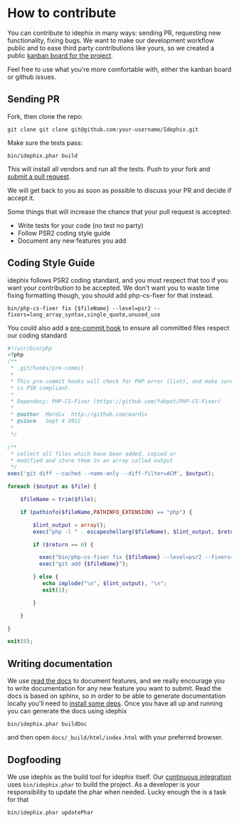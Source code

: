 # How to contribute

You can contribute to idephix in many ways: sending PR, requesting new functionality, fixing bugs. 
We want to make our development workflow public and to ease third party contributions like yours, 
so we created a public [kanban board for the project][waffle].

Feel free to use what you're more comfortable with, either the kanban board or github issues.

## Sending PR

Fork, then clone the repo:

    git clone git clone git@github.com:your-username/Idephix.git
    
Make sure the tests pass:

    bin/idephix.phar build
    
This will install all vendors and run all the tests.
Push to your fork and [submit a pull request][pr].

We will get back to you as soon as possible to discuss your PR
and decide if accept it. 

Some things that will increase the chance that your pull request is accepted:

* Write tests for your code (no test no party)
* Follow PSR2 coding style guide
* Document any new features you add

## Coding Style Guide

idephix follows PSR2 coding standard, and you must respect that too if you 
want your contribution to be accepted. We don't want you to waste time fixing 
formatting though, you should add php-cs-fixer for that instead. 

    bin/php-cs-fixer fix {$fileName} --level=psr2 --fixers=long_array_syntax,single_quote,unused_use
    
You could also add a [pre-commit hook][hook] to ensure all committed files respect our 
coding standard

```php
#!/usr/bin/php
<?php
/**
 * .git/hooks/pre-commit
 *
 * This pre-commit hooks will check for PHP error (lint), and make sure the code
 * is PSR compliant.
 *
 * Dependecy: PHP-CS-Fixer (https://github.com/fabpot/PHP-CS-Fixer)
 *
 * @author  Mardix  http://github.com/mardix
 * @since   Sept 4 2012
 *
 */

/**
 * collect all files which have been added, copied or
 * modified and store them in an array called output
 */
exec('git diff --cached --name-only --diff-filter=ACM', $output);

foreach ($output as $file) {

    $fileName = trim($file);

    if (pathinfo($fileName,PATHINFO_EXTENSION) == "php") {

        $lint_output = array();
        exec("php -l " . escapeshellarg($fileName), $lint_output, $return);

        if ($return == 0) {

          exec("bin/php-cs-fixer fix {$fileName} --level=psr2 --fixers=long_array_syntax,single_quote,unused_use");
          exec("git add {$fileName}");

        } else {
           echo implode("\n", $lint_output), "\n";
           exit(1);

        }

    }

}

exit(0);
```

## Writing documentation

We use [read the docs][rtd] to document features, and we really encourage you to write documentation
for any new feature you want to submit. Read the docs is based on sphinx, so in order to be able to generate 
documentation locally you'll need to [install some deps][rtd-getting-started]. Once you have all up and running 
you can generate the docs using idephix 

    bin/idephix.phar buildDoc
    
and then open `docs/_build/html/index.html` with your preferred browser.

## Dogfooding

We use idephix as the build tool for idephix itself. Our [continuous integration][ci] uses `bin/idephix.phar`
to build the project. As a developer is your responsibility to update the phar when needed. Lucky enough the is
a task for that

    bin/idephix.phar updatePhar
    
[waffle]: https://waffle.io/ideatosrl/Idephix
[pr]: https://waffle.io/ideatosrl/Idephix
[hook]: https://git-scm.com/book/it/v2/Customizing-Git-Git-Hooks
[rtd]: http://idephix.readthedocs.io/
[rtd-getting-started]: http://read-the-docs.readthedocs.io/en/latest/getting_started.html
[ci]: https://travis-ci.org/ideatosrl/Idephix